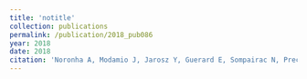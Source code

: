 ```yaml
---
title: 'notitle'
collection: publications
permalink: /publication/2018_pub086
year: 2018
date: 2018
citation: 'Noronha A, Modamio J, Jarosz Y, Guerard E, Sompairac N, Preciat G, Danielsdottir AD, Krecke M, Merten D, Haraldsdottir HS, Heinken A, Heirendt L, Magnusdottir S, Ravcheev DA, Sahoo S, Gawron P, Friscioni L, Garcia B, Prendergast M, Puente A, Rodrigues M, Roy A, Rouquaya M, Wiltgen L, Zagare A, John E, Krueger M, Kuperstein I, Zinovyev A, Schneider R, Fleming RMT, Thiele I.  The Virtual Metabolic Human database: integrating human and gut microbiome metabolism with nutrition and disease. Nucleic Acids Res. 2018 Oct 29. doi: 10.1093/nar/gky992. '
---
```

